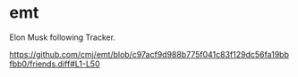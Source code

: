 # emt
Elon Musk following Tracker.

https://github.com/cmj/emt/blob/c97acf9d988b775f041c83f129dc56fa19bbfbb0/friends.diff#L1-L50
